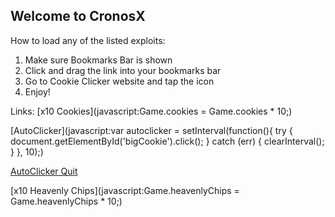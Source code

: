 ## Welcome to CronosX

How to load any of the listed exploits:

1. Make sure Bookmarks Bar is shown
2. Click and drag the link into your bookmarks bar
3. Go to Cookie Clicker website and tap the icon
4. Enjoy!

Links: 
[x10 Cookies](javascript:Game.cookies = Game.cookies * 10;)

[AutoClicker](javascript:var autoclicker = setInterval(function(){ try { document.getElementById('bigCookie').click(); } catch (err) { clearInterval(); } }, 10);)

[AutoClicker Quit](javascript:clearInterval(autoclicker);)

[x10 Heavenly Chips](javascript:Game.heavenlyChips = Game.heavenlyChips * 10;)


